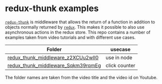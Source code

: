# redux-thunk examples

[`redux-thunk`](https://github.com/reduxjs/redux-thunk) is middleware that allows the return of a function in addition to objects normally returned by [`redux`](https://redux.js.org/). This makes it possible to also use asynchronous actions in the redux store. This repo contains a number of examples taken from video tutorials and with different use cases.

| Folder | usecase |
|--------|---------|
|[redux_thunk_middleware_z2XCUu2wIl0](./redux_thunk_middleware_z2XCUu2wIl0) | use in node |
|[redux_thunk_middleware_Sqkm39rqmEg](./redux_thunk_middleware_Sqkm39rqmEg) | click counter |

The folder names are taken from the video title and the video id on Youtube.
